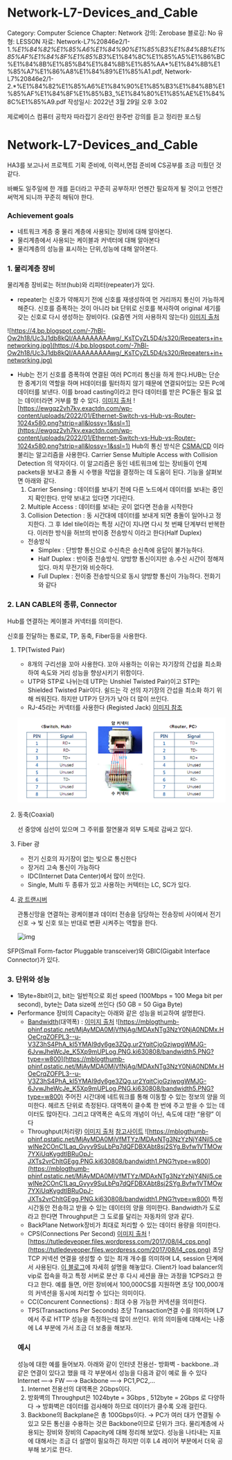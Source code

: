# Network-L7-Devices_and_Cable

Category: Computer Science
Chapter: Network
강의: Zerobase
블로깅: No
유형: LESSON
자료: Network-L7%20846e2/1-1._%E1%84%82%E1%85%A6%E1%84%90%E1%85%B3%E1%84%8B%E1%85%AF%E1%84%8F%E1%85%B3_%E1%84%8C%E1%85%A5%E1%86%BC%E1%84%8B%E1%85%B4%E1%84%8B%E1%85%AA*%E1%84%8B%E1%85%A7%E1%86%A8%E1%84%89%E1%85%A1.pdf, Network-L7%20846e2/1-2.*%E1%84%82%E1%85%A6%E1%84%90%E1%85%B3%E1%84%8B%E1%85%AF%E1%84%8F%E1%85%B3\_%E1%84%80%E1%85%AE%E1%84%8C%E1%85%A9.pdf
작성일시: 2022년 3월 29일 오후 3:02

제로베이스 컴퓨터 공학자 따라잡기 온라인 완주반 강의를 듣고 정리한 포스팅

# Network-L7-Devices_and_Cable

HA3를 보고나서 프로젝트 기획 준비에, 이력서,면접 준비에 CS공부를 조금 미뤘던 것 같다.

바빠도 일주일에 한 개를 듣더라고 꾸준히 공부하자! 언젠간 필요하게 될 것이고 언젠간 써먹게 되니까 꾸준히 해둬야 한다.

### Achievement goals

- 네트워크 계층 중 물리 계층에 사용되는 장비에 대해 알아본다.
- 물리계층에서 사용되는 케이블과 커넥터에 대해 알아본다
- 물리계층의 성능을 표시하는 단위,성능에 대해 알아본다.

### 1. 물리계층 장비

물리계층 장비로는 허브(hub)와 리피터(repeater)가 있다.

- repeater는 신호가 약해지기 전에 신호를 재생성하여 먼 거리까지 통신이 가능하게 해준다. 신호를 증폭하는 것이 아니라 bit 단위로 신호를 복사하여 original 세기를 갖는 신호로 다시 생성하는 장비이다. (요즘엔 거의 사용하지 않는다) [이미지 출처](http://commonerrors.blogspot.com/2013/06/hub-vs-switch-vs-repeater-lan-devices.html)

![https://4.bp.blogspot.com/-7hBl-Ow2h18/Uc3J1db8kQI/AAAAAAAAAwg/_KsTCyZL5D4/s320/Repeaters+in+networking.jpg](https://4.bp.blogspot.com/-7hBl-Ow2h18/Uc3J1db8kQI/AAAAAAAAAwg/_KsTCyZL5D4/s320/Repeaters+in+networking.jpg)

- Hub는 전기 신호를 증폭하여 연결된 여러 PC끼리 통신을 하게 한다.HUB는 단순한 중계기의 역할을 하며 H데이터를 필터하지 않기 때문에 연결되어있는 모든 Pc에 데이터를 보낸다. 이를 broad casting이라고 한다 데이터를 받은 PC들은 필요 없는 데이터라면 거부를 할 수 있다. [이미지 출처](https://afrozahmad.com/blog/ethernet-switch-vs-hub-vs-router/)
  ![https://ewgqz2vh7kv.exactdn.com/wp-content/uploads/2022/01/Ethernet-Switch-vs-Hub-vs-Router-1024x580.png?strip=all&lossy=1&ssl=1](https://ewgqz2vh7kv.exactdn.com/wp-content/uploads/2022/01/Ethernet-Switch-vs-Hub-vs-Router-1024x580.png?strip=all&lossy=1&ssl=1)
  Hub의 통신 방식은 [CSMA/CD](https://geek-university.com/csma-cd-explained/) 이라 불리는 알고리즘을 사용한다. Carrier Sense Multiple Access with Collision Detection 의 약자이다. 이 알고리즘은 동인 네트워크에 있는 장비들이 언제 packets을 보내고 충돌 시 수행을 작업을 결정하는 데 도움이 된다.
  기능을 살펴보면 아래와 같다.
  1. Carrier Sensing : 데이터를 보내기 전에 다른 노드에서 데이터를 보내는 중인지 확인한다. 만약 보내고 있다면 기다린다.
  2. Multiple Access : 데이터를 보내는 곳이 없다면 전송을 시작한다
  3. Collision Detection : 동 시간대에 데이터를 보내게 되면 충돌이 일어나고 정지한다. 그 후 Idel tile이라는 특정 시간이 지나면 다시 첫 번째 단계부터 반복한다.
     이러한 방식을 허브의 반이중 전송방식 이라고 한다(Half Duplex)
  - 전송방식
    - Simplex : 단방향 통신으로 수신측은 송신측에 응답이 불가능하다.
    - Half Duplex : 반이중 전송방식. 양방향 통신이지만 송.수신 시간이 정해져있다. 마치 무전기와 비슷하다.
    - Full Duplex : 전이중 전송방식으로 동시 양방향 통신이 가능하다. 전화기와 같다

### 2. LAN CABLE의 종류, Connector

Hub를 연결하는 케이블과 커넥터를 의미한다.

신호를 전달하는 통로로, TP, 동축, Fiber등을 사용한다.

1. TP(Twisted Pair)

   - 8개의 구리선을 꼬아 사용한다. 꼬아 사용하는 이유는 자기장의 간섭을 최소화 하여 속도와 거리 성능을 향상시키기 위함이다.
   - UTP와 STP로 나뉘는데 UTP는 Unshiel Twisted Pair)이고 STP는 Shielded Twisted Pair이다. 쉴드는 각 선의 자기장의 간섭을 최소화 하기 위해 씌워진다. 하지만 UTP가 단가가 낮아 더 많이 쓰인다.
   - RJ-45라는 커넥터를 사용한다 (Registed Jack) [이미지 참조](https://m.blog.naver.com/lunarispars/221435195633)

   ![Untitled](./img/Untitled.png)

2. 동축(Coaxial)

   선 중앙에 심선이 있으며 그 주위를 절연물과 외부 도체로 감싸고 있다.

3. Fiber 광

   - 전기 신호의 자기장이 없는 빛으로 통신한다
   - 장거리 고속 통신이 가능하다
   - IDC(Internet Data Center)에서 많이 쓰인다.
   - Single, Multi 두 종류가 있고 사용하는 커텍터는 LC, SC가 있다.

4. [광 트랜시버](http://m.itooza.com/view.php?ud=2015081909571211103)

   관통신망을 연결하는 광케이블과 데이터 전송을 담당하는 전송장비 사이에서 전기 신호 → 빛 신호 또는 반대로 변환 시켜주는 역할을 한다.

   ![img](http://menu.itooza.com/board/2015/08/f211820150819_kdh25920819095457.jpg)

SFP(Small Form-factor Pluggable transceiver)와 GBIC(Gigabit Interface Connector)가 있다.

### 3. 단위와 성능

- 1Byte=8bit이고, bit는 일반적으로 회선 speed (100Mbps = 100 Mega bit per second), byte는 Data size에 쓰인다 (50 GB = 50 Giga Byte)
- Performance
  장비의 Capacity는 아래와 같은 성능을 비교하여 설명한다.
  - [Bandwidth](<https://ko.wikipedia.org/wiki/%EB%8C%80%EC%97%AD%ED%8F%AD_(%EC%8B%A0%ED%98%B8_%EC%B2%98%EB%A6%AC)#:~:text=%EB%8C%80%EC%97%AD%ED%8F%AD(%E5%B8%B6%E5%9F%9F%E5%B9%85%2C%20%EC%98%81%EC%96%B4,bandwidth)%EB%A1%9C%20%EB%B6%80%EB%A5%BC%20%EC%88%98%20%EC%9E%88%EB%8B%A4.>)(대역폭) : [이미지 출처](https://m.blog.naver.com/PostView.naver?isHttpsRedirect=true&blogId=ki630808&logNo=221927880095)
    ![https://mblogthumb-phinf.pstatic.net/MjAyMDA0MjVfNjAg/MDAxNTg3NzY0NjA0NDMx.HOeCrqZOFPL3--u-V3Z3hS4PhA_kI5YMAI9dy6ge3ZQg.ur2YqitCjoGzjwpgWMJG-6JvwJheWcJe_K5Xp9mUPLog.PNG.ki630808/bandwidth5.PNG?type=w800](https://mblogthumb-phinf.pstatic.net/MjAyMDA0MjVfNjAg/MDAxNTg3NzY0NjA0NDMx.HOeCrqZOFPL3--u-V3Z3hS4PhA_kI5YMAI9dy6ge3ZQg.ur2YqitCjoGzjwpgWMJG-6JvwJheWcJe_K5Xp9mUPLog.PNG.ki630808/bandwidth5.PNG?type=w800)
    주어진 시간대에 네트워크를 통해 이동할 수 있는 정보의 양을 의미한다. 헤르츠 단위로 측정된다. 대역폭이 클수록 한 번에 주고 받을 수 있는 데이터도 많아진다. 그리고 대역폭은 속도의 개념이 아닌, 속도에 대한 “용량” 이다
  - Throughput(처리량) [이미지 출처](https://m.blog.naver.com/PostView.naver?isHttpsRedirect=true&blogId=ki630808&logNo=221927880095) [참고사이트](https://www.dnsstuff.com/latency-throughput-bandwidth)
    ![https://mblogthumb-phinf.pstatic.net/MjAyMDA0MjVfMTYz/MDAxNTg3NzYzNjY4NjI5.cewlNe2COnC1Laq_Gvyv9SuLbPq7dQFDBXAbt8sj2SYg.Bvfw1VTMOw7YXiUqKygdtlBRuOpJ-JXTs2vrChItGEgg.PNG.ki630808/bandwidth1.PNG?type=w800](https://mblogthumb-phinf.pstatic.net/MjAyMDA0MjVfMTYz/MDAxNTg3NzYzNjY4NjI5.cewlNe2COnC1Laq_Gvyv9SuLbPq7dQFDBXAbt8sj2SYg.Bvfw1VTMOw7YXiUqKygdtlBRuOpJ-JXTs2vrChItGEgg.PNG.ki630808/bandwidth1.PNG?type=w800)
    특정 시간동안 전송하고 받을 수 있는 데이터의 양을 의미한다. Bandwidth가 도로라고 한다면 Throughput은 그 도로를 달리는 자동차의 양과 같다.
  - BackPlane
    Network장비가 최대로 처리할 수 있는 데이터 용량을 의미한다.
  - CPS(Connections Per Second) [이미지 출처](https://tutledeveoper.wordpress.com/2017/08/26/cps-tps-%EC%B0%A8%EC%9D%B4/)
    ![https://tutledeveoper.files.wordpress.com/2017/08/l4_cps.png](https://tutledeveoper.files.wordpress.com/2017/08/l4_cps.png)
    초당 TCP 커넥션 연결을 생성할 수 있는 최개 개수를 의미하며 L4, session 단계에서 사용된다.
    [이 블로그](https://realforce111.tistory.com/48)에 자세히 설명을 해놓았다. Client가 load balancer의 vip로 접속을 하고 특정 서버로 분산 후 다시 세션을 끊는 과정을 1CPS라고 한다고 한다.
    예를 들면, 어떤 장비에서 100,000CS를 지원하면 초당 100,000개의 커넥션을 동시에 처리할 수 있다는 의미이다.
  - CC(Concurent Connections) : 최대 수용 가능한 커넥션을 의미한다.
  - TPS(Transactions Per Seconds)
    초당 Transaction연결 수를 의미하며 L7에서 주로 HTTP 성능을 측정하는데 많이 쓰인다.
    위의 의미들에 대해서는 나중에 L4 부분에 가서 조금 더 보충을 해보자.
  ### 예시
  성능에 대한 예를 들어보자. 아래와 같이 인터넷 전용선- 방화벽 - backbone..과 같은 연결이 있다고 했을 때 각 부분에서 성능을 다음과 같이 예로 들 수 있다
  Internet —→ FW —→ Backbone —→ PC1,PC2,...
  1. Internet 전용선의 대역폭은 2Gbps이다.
  2. 방화벽의 Throughput은 1024byte = 3Gbps , 512byte = 2Gbps 로 다양하다 → 방화벽은 데이터를 검사해야 하므로 데이터가 클수록 오래 걸린다.
  3. Backbone의 Backplane은 총 100Gbps이다. → PC가 여러 대가 연결될 수 있고 모든 통신을 수용하는 것은 Backbone이므로 단위가 크다.
     물리계층에 사용되는 장비와 장비의 Capacity에 대해 정리해 보았다. 성능을 나타내는 지표에 대해서는 조금 더 설명이 필요하긴 하지만 이후 L4 레이어 부분에서 더욱 공부해 보기로 한다.
